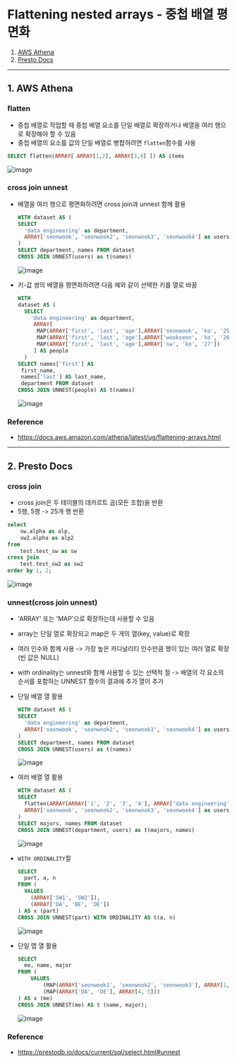 # Flattening nested arrays - 중첩 배열 평면화

1. [AWS Athena](#1-AWS-Athena)
2. [Presto Docs](#2-Presto-Docs)

---

## 1. AWS Athena

### flatten
- 중첩 배열로 작업할 때 중첩 배열 요소를 단일 배열로 확장하거나 배열을 여러 행으로 확장해야 할 수 있음
- 중첩 배열의 요소를 값의 단일 배열로 병합하려면 `flatten`함수를 사용

```SQL
SELECT flatten(ARRAY[ ARRAY[1,2], ARRAY[3,4] ]) AS items
```

![image](https://github.com/seonwook97/Data-Engineering/assets/92377162/29a95f21-4f6f-416e-92db-ad10c0acb861)

### cross join unnest
- 배열을 여러 행으로 평면화하려면 cross join과 unnest 함께 활용
  ```SQL
  WITH dataset AS (
  SELECT
    'data engineering' as department,
    ARRAY['seonwook', 'seonwook2', 'seonwook3', 'seonwook4'] as users
  )
  SELECT department, names FROM dataset
  CROSS JOIN UNNEST(users) as t(names)
  ```
  
  ![image](https://github.com/seonwook97/Data-Engineering/assets/92377162/6fa54548-edd2-4354-b5ad-d73c7358dc14)

- 키-값 쌍의 배열을 평면화하려면 다음 예와 같이 선택한 키를 열로 바꿈
  ```SQL
  WITH
  dataset AS (
    SELECT
      'data engineering' as department,
       ARRAY[
        MAP(ARRAY['first', 'last', 'age'],ARRAY['seonwook', 'ko', '25']),
        MAP(ARRAY['first', 'last', 'age'],ARRAY['wookseon', 'ko', '26']),
        MAP(ARRAY['first', 'last', 'age'],ARRAY['sw', 'ko', '27'])
       ] AS people
    )
  SELECT names['first'] AS
   first_name,
   names['last'] AS last_name,
   department FROM dataset
  CROSS JOIN UNNEST(people) AS t(names)
  ```

  ![image](https://github.com/seonwook97/Data-Engineering/assets/92377162/8ea4b3c2-4ef3-48d1-ba23-dfb60743b4a5)

### Reference
- https://docs.aws.amazon.com/athena/latest/ug/flattening-arrays.html

---

## 2. Presto Docs

### cross join
- cross join은 두 테이블의 데카르트 곱(모든 조합)을 반환
- 5행, 5행 -> 25개 행 반환

```SQL
select 
	sw.alpha as alp,
	sw2.alpha as alp2
from 
	test.test_sw as sw
cross join 
	test.test_sw2 as sw2
order by 1, 2;
```

![image](https://github.com/seonwook97/Data-Engineering/assets/92377162/6678f747-6abb-44a3-ba65-ecad6241081b)

### unnest(cross join unnest)
- 'ARRAY' 또는 'MAP'으로 확장하는데 사용할 수 있음
- array는 단일 열로 확장되고 map은 두 개의 열(key, value)로 확장
- 여러 인수와 함께 사용 -> 가장 높은 카디널리티 인수만큼 행이 있는 여러 열로 확장(빈 값은 NULL)
- with ordinality는 unnest와 함께 사용할 수 있는 선택적 절 -> 배열의 각 요소의 순서를 포함하는 UNNEST 함수의 결과에 추가 열이 추가

- 단일 배열 열 활용
  ```SQL
  WITH dataset AS (
  SELECT
    'data engineering' as department,
    ARRAY['seonwook', 'seonwook2', 'seonwook3', 'seonwook4'] as users
  )
  SELECT department, names FROM dataset
  CROSS JOIN UNNEST(users) as t(names)
  ```

  ![image](https://github.com/seonwook97/Data-Engineering/assets/92377162/2aec199b-26fd-4303-b294-0a574c4e70f7)
  
- 여러 배열 열 활용
  ```SQL
  WITH dataset AS (
  SELECT
    flatten(ARRAY[ARRAY['1', '2', '3', '4'], ARRAY['data engineering', 'data analytics', 'data architect']]) as department,
    ARRAY['seonwook', 'seonwook2', 'seonwook3', 'seonwook4'] as users
  )
  SELECT majors, names FROM dataset
  CROSS JOIN UNNEST(department, users) as t(majors, names)
  ```

  ![image](https://github.com/seonwook97/Data-Engineering/assets/92377162/f4875235-1aca-4a8e-93bf-a4ccfe33fa88)

- `WITH ORDINALITY`절
  ```SQL
  SELECT 
    part, a, n
  FROM (
    VALUES
      (ARRAY['SW1', 'SW2']),
      (ARRAY['DA', 'BE', 'DE'])
  ) AS x (part)
  CROSS JOIN UNNEST(part) WITH ORDINALITY AS t(a, n)
  ```

  ![image](https://github.com/seonwook97/Data-Engineering/assets/92377162/47cdbd2a-e708-444e-92a1-9d840a559e74)

- 단일 맵 열 활용
  ```SQL
  SELECT
    me, name, major
  FROM (
      VALUES
          (MAP(ARRAY['seonwook1', 'seonwook2', 'seonwook3'], ARRAY[1, 2, 3])), -- key, value
          (MAP(ARRAY['DA', 'DE'], ARRAY[4, 5]))
  ) AS x (me)
  CROSS JOIN UNNEST(me) AS t (name, major);
  ```

  ![image](https://github.com/seonwook97/Data-Engineering/assets/92377162/4214e33f-558e-4663-898a-f8092e3f6134)

### Reference
- https://prestodb.io/docs/current/sql/select.html#unnest


